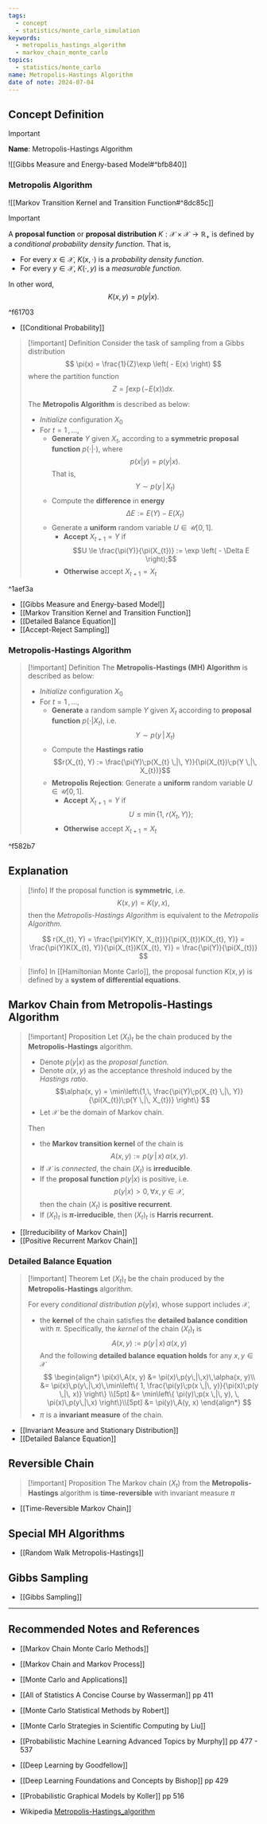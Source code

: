 ```yaml
---
tags:
  - concept
  - statistics/monte_carlo_simulation
keywords:
  - metropolis_hastings_algorithm
  - markov_chain_monte_carlo
topics:
  - statistics/monte_carlo
name: Metropolis-Hastings Algorithm
date of note: 2024-07-04
---
```


## Concept Definition

>[!important]
>**Name**: Metropolis-Hastings Algorithm

![[Gibbs Measure and Energy-based Model#^bfb840]]

### Metropolis Algorithm

![[Markov Transition Kernel and Transition Function#^8dc85c]]


>[!important]
>A **proposal function** or **proposal distribution** $K: \mathcal{X}\times \mathcal{X} \to \mathbb{R}_{+}$ is defined by a *conditional probability density function*. That is, 
>- For every $x\in \mathcal{X}$, $K(x, \cdot)$ is a *probability density function*.
>- For every $y\in \mathcal{X}$, $K(\cdot, y)$ is a *measurable function*.
>  
>In other word, $$K(x, y) = p(y | x).$$  

^f61703

- [[Conditional Probability]]


>[!important] Definition
>Consider the task of sampling from a Gibbs distribution
>$$
>\pi(x) = \frac{1}{Z}\exp \left( - E(x) \right)
>$$
>where the partition function $$Z = \int\exp \left( - E(x) \right) dx.$$
>
>The **Metropolis Algorithm** is described as below:
>- *Initialize* configuration $X_{0}$
>- For $t=1 \,{,}\ldots{,}\,$
>	- **Generate** $Y$ given $X_{t}$, according to a **symmetric proposal function** $p(\cdot|\cdot)$, where $$p(x|y) = p(y|x).$$ That is, $$Y \sim  p(y \,|\, X_{t})$$
>	- Compute the **difference** in **energy**  $$\Delta E := E(Y) - E(X_{t})$$
>	- Generate a **uniform** random variable $U\in \mathcal{U}[0,1]$.
>		- **Accept** $X_{t+1} =Y$ if $$U \le \frac{\pi(Y)}{\pi(X_{t})} := \exp \left( - \Delta E \right);$$
>		- **Otherwise** accept $X_{t+1} = X_{t}$

^1aef3a

- [[Gibbs Measure and Energy-based Model]]
- [[Markov Transition Kernel and Transition Function]]
- [[Detailed Balance Equation]]
- [[Accept-Reject Sampling]]

### Metropolis-Hastings Algorithm

>[!important] Definition
>The **Metropolis-Hastings (MH) Algorithm** is described as below:
>- *Initialize* configuration $X_{0}$
>- For $t=1 \,{,}\ldots{,}\,$
>	- **Generate** a random sample $Y$ given $X_{t}$ according to **proposal function** $p(\cdot|X_{t})$, i.e. $$Y \sim p(y\,|\,X_{t})$$
>	- Compute the **Hastings ratio**  $$r(X_{t}, Y) := \frac{\pi(Y)\;p(X_{t} \,|\, Y)}{\pi(X_{t})\;p(Y \,|\, X_{t})}$$
>	- **Metropolis Rejection**: Generate a **uniform** random variable $U\in \mathcal{U}[0,1]$.
>		- **Accept** $X_{t+1} = Y$ if $$U \le \min\{1, \; r(X_{t}, Y)\};$$
>		- **Otherwise** accept $X_{t+1} = X_{t}$

^f582b7

## Explanation

>[!info]
>If the proposal function is **symmetric**, i.e. $$K(x, y) = K(y, x),$$ then the *Metropolis-Hastings Algorithm* is equivalent to the *Metropolis Algorithm.*
>
>$$
>r(X_{t}, Y) = \frac{\pi(Y)K(Y, X_{t})}{\pi(X_{t})K(X_{t}, Y)} =  \frac{\pi(Y)K(X_{t}, Y)}{\pi(X_{t})K(X_{t}, Y)}   =  \frac{\pi(Y)}{\pi(X_{t})} 
>$$

>[!info]
>In [[Hamiltonian Monte Carlo]], the proposal function $K(x, y)$ is defined by a **system of differential equations**.


## Markov Chain from Metropolis-Hastings Algorithm

>[!important] Proposition
>Let $(X_t)_t$ be the chain produced by the **Metropolis-Hastings** algorithm.
>- Denote $p(y|x)$ as the *proposal function.*
>- Denote $\alpha(x, y)$ as the acceptance threshold induced by the *Hastings ratio*. $$\alpha(x, y) = \min\left\{1,\,  \frac{\pi(Y)\;p(X_{t} \,|\, Y)}{\pi(X_{t})\;p(Y \,|\, X_{t})}  \right\} $$
>- Let $\mathcal{X}$ be the domain of Markov chain. 
>
>Then
>- the **Markov transition kernel** of the chain is $$A(x, y) := p(y\,|\,x)\,\alpha(x, y).$$
>- If $\mathcal{X}$ is *connected*, the chain  $(X_{t})$ is **irreducible**. 
>- If the **proposal function** $p(y|x)$ is positive, i.e. $$p(y|x) >0,\, \forall x, y\in \mathcal{X},$$ then the chain $(X_{t})$ is **positive recurrent**.
>- If $(X_{t})_{t}$ is **$\pi$-irreducible**, then $(X_{t})_{t}$ is **Harris recurrent.**

- [[Irreducibility of Markov Chain]]
- [[Positive Recurrent Markov Chain]]


### Detailed Balance Equation

>[!important] Theorem
>Let $(X_t)_t$ be the chain produced by the **Metropolis-Hastings** algorithm. 
>
>For every *conditional distribution* $p(y|x)$, whose support includes $\mathcal{X}$,
> 
>- the **kernel** of the chain satisfies the **detailed balance condition** with $\pi$. Specifically, the *kernel* of the chain $(X_{t})_{t}$ is $$A(x, y) := p(y\,|\,x)\,\alpha(x, y)$$
>  And the following **detailed balance equation holds**  for any $x, y\in \mathcal{X}$
>  $$
>  \begin{align*}
>  \pi(x)\,A(x, y) &= \pi(x)\,p(y\,|\,x)\,\alpha(x, y)\\ 
>  &= \pi(x)\,p(y\,|\,x)\,\min\left\{ 1, \frac{\pi(y)\;p(x \,|\, y)}{\pi(x)\;p(y \,|\, x)} \right\} \\[5pt] 
>  &= \min\left\{  \pi(y)\;p(x \,|\, y), \, \pi(x)\,p(y\,|\,x)   \right\}\\[5pt]
>  &= \pi(y)\,A(y, x)
>  \end{align*}
>  $$
>- $\pi$ is a **invariant measure** of the chain.
>

- [[Invariant Measure and Stationary Distribution]]
- [[Detailed Balance Equation]]

## Reversible Chain

>[!important] Proposition
>The Markov chain $(X_{t})$ from the **Metropolis-Hastings** algorithm is **time-reversible** with invariant measure $\pi$

- [[Time-Reversible Markov Chain]]


## Special MH Algorithms

- [[Random Walk Metropolis-Hastings]]


## Gibbs Sampling

- [[Gibbs Sampling]]



-----------
##  Recommended Notes and References


- [[Markov Chain Monte Carlo Methods]]
- [[Markov Chain and Markov Process]]
- [[Monte Carlo and Applications]]




- [[All of Statistics A Concise Course by Wasserman]] pp 411
- [[Monte Carlo Statistical Methods by Robert]]
- [[Monte Carlo Strategies in Scientific Computing by Liu]]

- [[Probabilistic Machine Learning Advanced Topics by Murphy]] pp 477 - 537
- [[Deep Learning by Goodfellow]]
- [[Deep Learning Foundations and Concepts by Bishop]] pp 429

- [[Probabilistic Graphical Models by Koller]] pp 516

- Wikipedia [Metropolis-Hastings_algorithm](https://en.wikipedia.org/wiki/Metropolis%E2%80%93Hastings_algorithm)